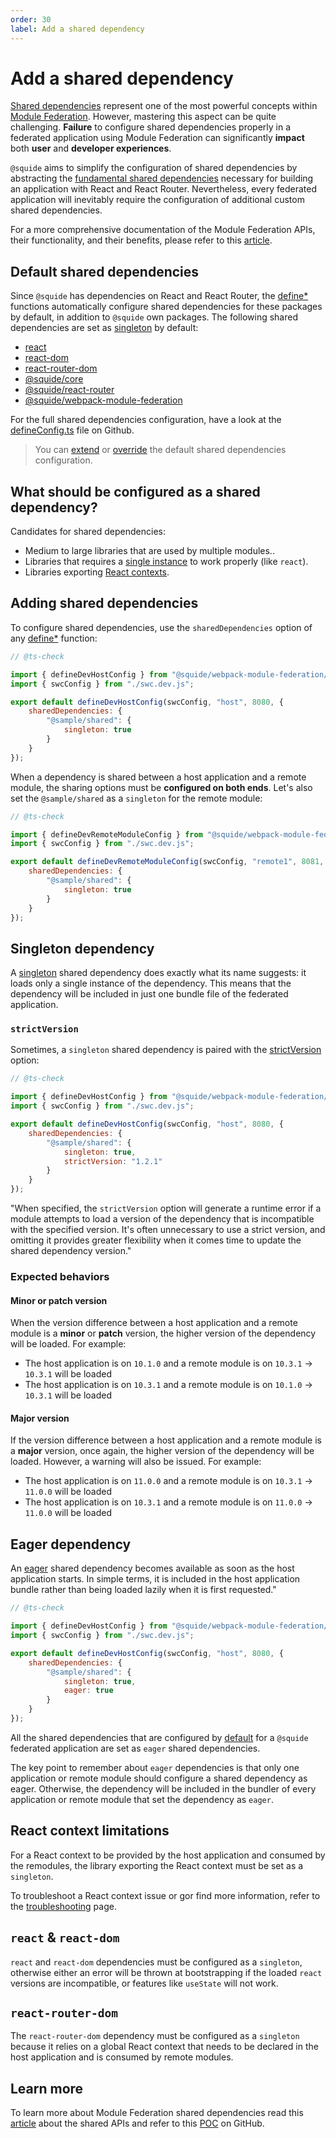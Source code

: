 ```yaml
---
order: 30
label: Add a shared dependency
---
```


# Add a shared dependency

[Shared dependencies](https://webpack.js.org/plugins/module-federation-plugin/#sharing-libraries) represent one of the most powerful concepts within [Module Federation](https://webpack.js.org/plugins/module-federation-plugin). However, mastering this aspect can be quite challenging. **Failure** to configure shared dependencies properly in a federated application using Module Federation can significantly **impact** both **user** and **developer experiences**.

`@squide` aims to simplify the configuration of shared dependencies by abstracting the [fundamental shared dependencies](#default-shared-dependencies) necessary for building an application with React and React Router. Nevertheless, every federated application will inevitably require the configuration of additional custom shared dependencies.

For a more comprehensive documentation of the Module Federation APIs, their functionality, and their benefits, please refer to this [article](https://www.infoxicator.com/en/module-federation-shared-api).

## Default shared dependencies

Since `@squide` has dependencies on React and React Router, the [define*](../reference/default.md#webpack) functions automatically configure shared dependencies for these packages by default, in addition to `@squide` own packages. The following shared dependencies are set as [singleton](#singleton-dependency) by default:

- [react](https://www.npmjs.com/package/react)
- [react-dom](https://www.npmjs.com/package/react-dom)
- [react-router-dom](https://www.npmjs.com/package/react-router-dom)
- [@squide/core](https://www.npmjs.com/package/@squide/core)
- [@squide/react-router](https://www.npmjs.com/package/@squide/react-router)
- [@squide/webpack-module-federation](https://www.npmjs.com/package/@squide/webpack-module-federation)

For the full shared dependencies configuration, have a look at the [defineConfig.ts](https://github.com/gsoft-inc/wl-squide/blob/main/packages/webpack-module-federation/src/defineConfig.ts) file on Github.

> You can [extend](../reference/webpack/defineDevHostConfig.md#extend-a-default-shared-dependency) or [override](../reference/webpack/defineDevHostConfig.md#override-a-default-shared-dependency) the default shared dependencies configuration.

## What should be configured as a shared dependency?

Candidates for shared dependencies:

- Medium to large libraries that are used by multiple modules..
- Libraries that requires a [single instance](#react--react-dom) to work properly (like `react`).
- Libraries exporting [React contexts](#react-context-limitations).

## Adding shared dependencies

To configure shared dependencies, use the `sharedDependencies` option of any [define*](../reference/default.md#webpack) function:

```js !#7-11 host/webpack.dev.js
// @ts-check

import { defineDevHostConfig } from "@squide/webpack-module-federation/defineConfig.js";
import { swcConfig } from "./swc.dev.js";

export default defineDevHostConfig(swcConfig, "host", 8080, {
    sharedDependencies: {
        "@sample/shared": {
            singleton: true
        }
    }
});
```

When a dependency is shared between a host application and a remote module, the sharing options must be **configured on both ends**. Let's also set the `@sample/shared` as a `singleton` for the remote module:

```js !#7-11 remote-module/webpack.dev.js
// @ts-check

import { defineDevRemoteModuleConfig } from "@squide/webpack-module-federation/defineConfig.js";
import { swcConfig } from "./swc.dev.js";

export default defineDevRemoteModuleConfig(swcConfig, "remote1", 8081, {
    sharedDependencies: {
        "@sample/shared": {
            singleton: true
        }
    }
});
```

## Singleton dependency

A [singleton](https://webpack.js.org/plugins/module-federation-plugin/#singleton) shared dependency does exactly what its name suggests: it loads only a single instance of the dependency. This means that the dependency will be included in just one bundle file of the federated application.

### `strictVersion`

Sometimes, a `singleton` shared dependency is paired with the [strictVersion](https://webpack.js.org/plugins/module-federation-plugin/#strictversion) option:

```js !#10 webpack.config.js
// @ts-check

import { defineDevHostConfig } from "@squide/webpack-module-federation/defineConfig.js";
import { swcConfig } from "./swc.dev.js";

export default defineDevHostConfig(swcConfig, "host", 8080, {
    sharedDependencies: {
        "@sample/shared": {
            singleton: true,
            strictVersion: "1.2.1"
        }
    }
});
```

"When specified, the `strictVersion` option will generate a runtime error if a module attempts to load a version of the dependency that is incompatible with the specified version. It's often unnecessary to use a strict version, and omitting it provides greater flexibility when it comes time to update the shared dependency version."

### Expected behaviors

#### Minor or patch version

When the version difference between a host application and a remote module is a **minor** or **patch** version, the higher version of the dependency will be loaded. For example:

- The host application is on `10.1.0` and a remote module is on `10.3.1` -> `10.3.1` will be loaded
- The host application is on `10.3.1` and a remote module is on `10.1.0` -> `10.3.1` will be loaded

#### Major version

If the version difference between a host application and a remote module is a **major** version, once again, the higher version of the dependency will be loaded. However, a warning will also be issued. For example:

- The host application is on `11.0.0` and a remote module is on `10.3.1` -> `11.0.0` will be loaded
- The host application is on `10.3.1` and a remote module is on `11.0.0` -> `11.0.0` will be loaded

## Eager dependency

An [eager](https://webpack.js.org/plugins/module-federation-plugin/#eager) shared dependency becomes available as soon as the host application starts. In simple terms, it is included in the host application bundle rather than being loaded lazily when it is first requested."

```js !#10 webpack.config.js
// @ts-check

import { defineDevHostConfig } from "@squide/webpack-module-federation/defineConfig.js";
import { swcConfig } from "./swc.dev.js";

export default defineDevHostConfig(swcConfig, "host", 8080, {
    sharedDependencies: {
        "@sample/shared": {
            singleton: true,
            eager: true
        }
    }
});
```

All the shared dependencies that are configured by [default](#default-shared-dependencies) for a `@squide` federated application are set as `eager` shared dependencies.

The key point to remember about `eager` dependencies is that only one application or remote module should configure a shared dependency as eager. Otherwise, the dependency will be included in the bundler of every application or remote module that set the dependency as `eager`.

## React context limitations

For a React context to be provided by the host application and consumed by the remodules, the library exporting the React context must be set as a `singleton`.

To troubleshoot a React context issue or gor find more information, refer to the [troubleshooting](../troubleshooting.md#react-context-values-are-undefined) page.

## `react` & `react-dom`

`react` and `react-dom` dependencies must be configured as a `singleton`, otherwise either an error will be thrown at bootstrapping if the loaded `react` versions are incompatible, or features like `useState` will not work.

## `react-router-dom`

The `react-router-dom` dependency must be configured as a `singleton` because it relies on a global React context that needs to be declared in the host application and is consumed by remote modules.

## Learn more

To learn more about Module Federation shared dependencies read this [article](https://www.infoxicator.com/en/module-federation-shared-api) about the shared APIs and refer to this [POC](https://github.com/patricklafrance/wmf-versioning) on GitHub.
